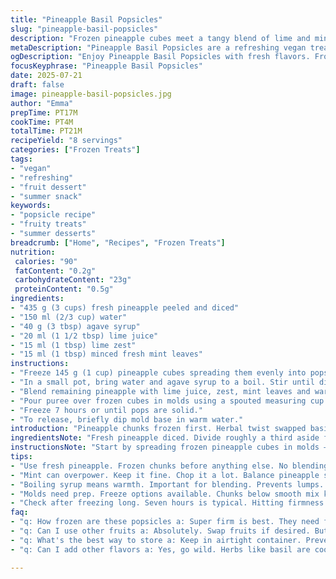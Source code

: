 ```yaml
---
title: "Pineapple Basil Popsicles"
slug: "pineapple-basil-popsicles"
description: "Frozen pineapple cubes meet a tangy blend of lime and mint syrup. Simple swaps with agave and lime zest add freshness. Quick syrup boil. Blend chunks, pour, freeze. Easy to unmold pops with warm water trick. Refreshing, vegan, and allergen-friendly fruit treat."
metaDescription: "Pineapple Basil Popsicles are a refreshing vegan treat with a tangy lime twist. Simple ingredients and techniques for summer fun."
ogDescription: "Enjoy Pineapple Basil Popsicles with fresh flavors. Frozen pineapple, mint, and lime come together for a cool delight."
focusKeyphrase: "Pineapple Basil Popsicles"
date: 2025-07-21
draft: false
image: pineapple-basil-popsicles.jpg
author: "Emma"
prepTime: PT17M
cookTime: PT4M
totalTime: PT21M
recipeYield: "8 servings"
categories: ["Frozen Treats"]
tags:
- "vegan"
- "refreshing"
- "fruit dessert"
- "summer snack"
keywords:
- "popsicle recipe"
- "fruity treats"
- "summer desserts"
breadcrumb: ["Home", "Recipes", "Frozen Treats"]
nutrition: 
 calories: "90"
 fatContent: "0.2g"
 carbohydrateContent: "23g"
 proteinContent: "0.5g"
ingredients:
- "435 g (3 cups) fresh pineapple peeled and diced"
- "150 ml (2/3 cup) water"
- "40 g (3 tbsp) agave syrup"
- "20 ml (1 1/2 tbsp) lime juice"
- "15 ml (1 tbsp) lime zest"
- "15 ml (1 tbsp) minced fresh mint leaves"
instructions:
- "Freeze 145 g (1 cup) pineapple cubes spreading them evenly into popsicle molds. Set aside."
- "In a small pot, bring water and agave syrup to a boil. Stir until dissolved, remove from heat."
- "Blend remaining pineapple with lime juice, zest, mint leaves and warm syrup until silky."
- "Pour puree over frozen cubes in molds using a spouted measuring cup. Insert sticks centered."
- "Freeze 7 hours or until pops are solid."
- "To release, briefly dip mold base in warm water."
introduction: "Pineapple chunks frozen first. Herbal twist swapped basil for mint. Lime juice bumped with zest to punch the citrus. Syrup switched from sugar to agave, softer sweetness. Melted into a lush blend, then refrozen. Popsicles formed with rough chunks below smooth pureed top layer. Time fits afternoon cooling moments or backyard invitations where chilly bites vanish fast. No dairy, no nuts. Vegan bracelet. Ice cold with green that pops in the sun. Simple but layered flavors throwing shade at plain old fruit bars. Made to brighten heatwave creeps or just mock the mundane."
ingredientsNote: "Fresh pineapple diced. Divide roughly a third aside frozen to add texture. Agave syrup chosen—it’s smoother than sugar and stays liquid. Lime juice and zest double down acidity, keeps pops refreshing. Mint leaves minced fine but remain prominent against pineapple’s sweetness. Water portion starts the syrup base but really just a delivery system to bind everything. Basil's out, mint takes over. Keep herbs fresh and vibrant, they steer flavor direction completely here. Freeze molds ready beforehand. Popsicle sticks must go dead center for even grip. Ratio of sweet to tang strict to avoid dull icy pops without overpowering pineapple. Adjust mint and zest to taste, some might want it punchier."
instructionsNote: "Start by spreading frozen pineapple cubes in molds — no muddling, pure chunks beneath. Quickly boil syrup base with agave so it dissolves properly—don't skip careful stirring. Remove from heat immediately to preserve liquid heat for blending. Blend remaining pineapple with lime juice and zest, add minced mint leaves last to avoid crushing flavors. Pour blended mix over frozen chunks carefully using a pouring jug, prevents uneven layering or overflows. Insert sticks right in the middle for stability. Freeze for at least 7 hours—don’t rush or pops stay fragile. For easy unmolding, dip base of mold briefly in warm water—just a couple seconds max. Serve as soon as firm or keep frozen for weeks but best freshness is within 3 days."
tips:
- "Use fresh pineapple. Frozen chunks before anything else. No blending yet. Spread cubes in molds. Up and down filling evenly. Gaps fill later. Keep agave to boil with water—needs attention, really dissolve. Stir until clear."
- "Mint can overpower. Keep it fine. Chop it a lot. Balance pineapple sweetness well. Distinct flavors needed. Zest brings zing. Citrus reminds of summer. Add lime to taste. May want more zest for punch."
- "Boiling syrup means warmth. Important for blending. Prevents lumps. Stirring must happen. Remove from heat fast. Blend pineapple next. Liquid and solid mix smooth. Keep it looking pretty too. Layering color nice. Serve soon."
- "Molds need prep. Freeze options available. Chunks below smooth mix key. Unmolding needs warm water. Quick dip at mold bottom. Seconds are enough. Otherwise pops stay stuck. Release without destroying pops."
- "Check after freezing long. Seven hours is typical. Hitting firmness crucial. Pops too soft don't hold well. Keep for a few weeks. But fresh is better. Consume within a short time."
faq:
- "q: How frozen are these popsicles a: Super firm is best. They need full freeze time. Seven hours minimum. Check before serving. Soft pops break."
- "q: Can I use other fruits a: Absolutely. Swap fruits if desired. But acidity varies. Adjust sweetness and syrup. Choose fruits that blend well."
- "q: What's the best way to store a: Keep in airtight container. Prevent freezer burn. Lasts weeks if needed. Freshness gives best taste."
- "q: Can I add other flavors a: Yes, go wild. Herbs like basil are cool. Other juices work too. Explore flavor combinations—be creative."

---
```

